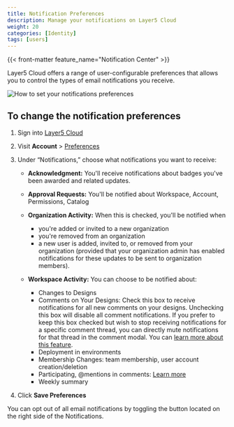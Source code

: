 ```yaml
---
title: Notification Preferences
description: Manage your notifications on Layer5 Cloud
weight: 20
categories: [Identity]
tags: [users]
---
```


{{< front-matter feature_name="Notification Center" >}}

Layer5 Cloud offers a range of user-configurable preferences that allows you to control the types of email notifications you receive.

<img src="/cloud/identity/users/notification-preferences.gif" alt="How to set your notifications preferences" />

## To change the notification preferences

1. Sign into [Layer5 Cloud](https://meshery.layer5.io)

2. Visit **Account** > [Preferences](https://meshery.layer5.io/account/preferences)

3. Under “Notifications,” choose what notifications you want to receive:
    - **Acknowledgment:** You'll receive notifications about badges you've been awarded and related updates.

    - **Approval Requests:** You'll be notified about Workspace, Account, Permissions, Catalog

    - **Organization Activity:** When this is checked, you'll be notified when
       - you're added or invited to a new organization
       - you're removed from an organization
       - a new user is added, invited to, or removed from your organization (provided that your organization admin has enabled notifications for these updates to be sent to organization members).

     - **Workspace Activity:** You can choose to be notified about:
        - Changes to Designs
        - Comments on Your Designs: Check this box to receive notifications for all new comments on your designs. Unchecking this box will disable all comment notifications. If you prefer to keep this box checked but wish to stop receiving notifications for a specific comment thread, you can directly mute notifications for that thread in the comment modal. You can [learn more about this feature](https://docs.layer5.io/kanvas/designer/comments/#mute-comment-notifications).
        - Deployment in environments
        - Membership Changes: team membership, user account creation/deletion
        - Participating, @mentions in comments: [Learn more](https://docs.layer5.io/kanvas/designer/comments/#mute-comment-notifications)
        - Weekly summary

5. Click **Save Preferences**

You can opt out of all email notifications by toggling the button located on the right side of the Notifications.
